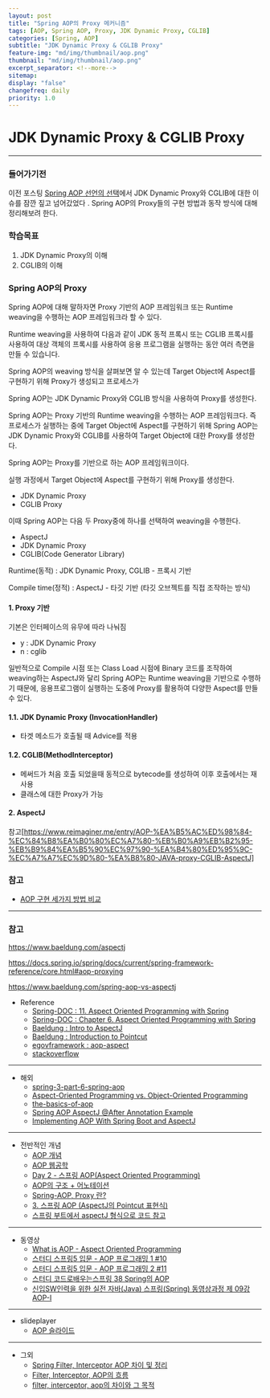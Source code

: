 ```yaml
---
layout: post
title: "Spring AOP의 Proxy 메커니즘"
tags: [AOP, Spring AOP, Proxy, JDK Dynamic Proxy, CGLIB]
categories: [Spring, AOP]
subtitle: "JDK Dynamic Proxy & CGLIB Proxy"
feature-img: "md/img/thumbnail/aop.png"
thumbnail: "md/img/thumbnail/aop.png"
excerpt_separator: <!--more-->
sitemap:
display: "false"
changefreq: daily
priority: 1.0
---
```


<!--more-->

# JDK Dynamic Proxy & CGLIB Proxy

---

### 들어가기전

이전 포스팅 [Spring AOP 선언의 선택](https://gmun.github.io/spring/aop/2019/03/01/spring-aop-choosing.html)에서 JDK Dynamic Proxy와 CGLIB에 대한 이슈를 잠깐 짚고 넘어갔었다 . Spring AOP의 Proxy들의 구현 방법과 동작 방식에 대해 정리해보려 한다.

### 학습목표

1. JDK Dynamic Proxy의 이해
2. CGLIB의 이해

### Spring AOP의 Proxy


 Spring AOP에 대해 말하자면 Proxy 기반의 AOP 프레임워크 또는 Runtime weaving을 수행하는 AOP 프레임워크라 할 수 있다.

Runtime weaving을 사용하여 다음과 같이 JDK 동적 프록시 또는 CGLIB 프록시를 사용하여 대상 객체의 프록시를 사용하여 응용 프로그램을 실행하는 동안 여러 측면을 만들 수 있습니다.

Spring AOP의 weaving 방식을 살펴보면 알 수 있는데 Target Object에 Aspect를 구현하기 위해 Proxy가 생성되고 프로세스가

Spring AOP는 JDK Dynamic Proxy와 CGLIB 방식을 사용하여  Proxy를 생성한다.


 Spring AOP는 Proxy 기반의 Runtime weaving을 수행하는 AOP 프레임워크다. 즉 프로세스가 실행하는 중에 Target Object에 Aspect를 구현하기 위해 Spring AOP는 JDK Dynamic Proxy와 CGLIB를 사용하여 Target Object에 대한 Proxy를 생성한다.


Spring AOP는 Proxy를 기반으로 하는 AOP 프레임워크이다.

실행 과정에서 Target Object에 Aspect를 구현하기 위해 Proxy를 생성한다.

- JDK Dynamic Proxy
- CGLIB Proxy


이때 Spring AOP는 다음 두 Proxy중에 하나를 선택하여 weaving을 수행한다.

- AspectJ
- JDK Dynamic Proxy
- CGLIB(Code Generator Library)


Runtime(동적) : JDK Dynamic Proxy, CGLIB - 프록시 기반

Compile time(정적) : AspectJ    - 타깃 기반 (타깃 오브젝트를 직접 조작하는 방식)

#### 1. Proxy 기반

기본은 인터페이스의 유무에 따라 나눠짐

- y : JDK Dynamic Proxy
- n : cglib


일반적으로 Compile 시점 또는 Class Load 시점에 Binary 코드를 조작하여 weaving하는 AspectJ와 달리 Spring AOP는 Runtime weaving을 기반으로 수행하기 때문에,  응용프로그램이 실행하는 도중에 Proxy를 활용하여 다양한 Aspect를 만들수 있다.


#### 1.1. JDK Dynamic Proxy (InvocationHandler)

- 타겟 메소드가 호출될 때 Advice를 적용

#### 1.2. CGLIB(MethodInterceptor)

- 메써드가 처음 호출 되었을때 동적으로 bytecode를 생성하여 이후 호출에서는 재사용
- 클래스에 대한 Proxy가 가능

#### 2. AspectJ


참고[https://www.reimaginer.me/entry/AOP-%EA%B5%AC%ED%98%84-%EC%84%B8%EA%B0%80%EC%A7%80-%EB%B0%A9%EB%B2%95-%EB%B9%84%EA%B5%90%EC%97%90-%EA%B4%80%ED%95%9C-%EC%A7%A7%EC%9D%80-%EA%B8%80-JAVA-proxy-CGLIB-AspectJ]


### 참고

- [AOP 구현 세가지 방법 비교](https://www.reimaginer.me/entry/AOP-%EA%B5%AC%ED%98%84-%EC%84%B8%EA%B0%80%EC%A7%80-%EB%B0%A9%EB%B2%95-%EB%B9%84%EA%B5%90%EC%97%90-%EA%B4%80%ED%95%9C-%EC%A7%A7%EC%9D%80-%EA%B8%80-JAVA-proxy-CGLIB-AspectJ)

---

### 참고

https://www.baeldung.com/aspectj

https://docs.spring.io/spring/docs/current/spring-framework-reference/core.html#aop-proxying

https://www.baeldung.com/spring-aop-vs-aspectj


- Reference
  - [Spring-DOC : 11. Aspect Oriented Programming with Spring](https://docs.spring.io/spring/docs/4.3.15.RELEASE/spring-framework-reference/html/aop.html)
  - [Spring-DOC : Chapter 6. Aspect Oriented Programming with Spring](https://docs.spring.io/spring/docs/2.0.x/reference/aop.html)
  - [Baeldung : Intro to AspectJ](https://www.baeldung.com/aspectj)
  - [Baeldung : Introduction to Pointcut](https://www.baeldung.com/spring-aop-Pointcut-tutorial)
  - [egovframework : aop-aspect](http://www.egovframe.go.kr/wiki/doku.php?id=egovframework:rte:fdl:aop:aspectj)
  - [stackoverflow](https://stackoverflow.com/questions/29650355/why-in-spring-aop-the-object-are-wrapped-into-a-jdk-proxy-that-implements-interf)
---

- 해외
  - [spring-3-part-6-spring-aop](http://ojitha.blogspot.com/2013/03/spring-3-part-6-spring-aop.html)
  - [Aspect-Oriented Programming vs. Object-Oriented Programming](https://study.com/academy/lesson/aspect-oriented-programming-vs-object-oriented-programming.html)
  - [the-basics-of-aop](https://blog.jayway.com/2015/09/07/the-basics-of-aop/)
  - [Spring AOP AspectJ @After Annotation Example](https://howtodoinjava.com/spring-aop/aspectj-after-annotation-example/)
  - [Implementing AOP With Spring Boot and AspectJ](https://dzone.com/articles/implementing-aop-with-spring-boot-and-aspectj)

---

- 전반적인 개념
  - [AOP 개념](https://devjms.tistory.com/70)
  - [AOP 웹공학](http://www.jidum.com/jidums/view.do?jidumId=312)
  - [Day 2 - 스프링 AOP(Aspect Oriented Programming)](http://closer27.github.io/backend/2017/08/03/spring-aop/)
  - [AOP의 구조 + 어노테이션](https://hunit.tistory.com/188)
  - [Spring-AOP, Proxy 란?](https://minwan1.github.io/2017/10/29/2017-10-29-Spring-AOP-Proxy/)
  - [3. 스프링 AOP (AspectJ의 Pointcut 표현식) ](http://blog.naver.com/PostView.nhn?blogId=chocolleto&logNo=30086024618&categoryNo=29&viewDate=&currentPage=1&listtype=0)
  - [스프링 부트에서 aspectJ 형식으로 코드 참고](http://jsonobject.tistory.com/247)

---

- 동영상
  - [What is AOP - Aspect Oriented Programming](https://www.youtube.com/watch?v=DuFPj8MlAVo&index=8&list=WL&t=0s)
  - [스터디 스프링5 입문 - AOP 프로그래밍 1 #10](https://www.youtube.com/watch?v=wrHTMsKrKkA&index=6&list=WL&t=0s)
  - [스터디 스프링5 입문 - AOP 프로그래밍 2 #11](https://www.youtube.com/watch?v=9Gdv6fhhaB0&index=5&list=WL&t=0s)
  - [스터디 코드로배우는스프링 38 Spring의 AOP](https://www.youtube.com/watch?v=4-JcM7y1M_8&index=7&list=WL&t=0s)
  - [신입SW인력을 위한 실전 자바(Java) 스프링(Spring) 동영상과정 제 09강 AOP-I](https://www.youtube.com/watch?v=2F8K9BLgvjE&index=9&list=WL&t=0s)

---

- slideplayer
  - [AOP 슬라이드](https://slideplayer.com/slide/9380068/)

---

- 그외
  - [Spring Filter, Interceptor AOP 차이 및 정리 ](http://goddaehee.tistory.com/154)
  - [Filter, Interceptor, AOP의 흐름](https://doublesprogramming.tistory.com/133)
  - [filter, interceptor, aop의 차이와 그 목적](http://hayunstudy.tistory.com/53)
